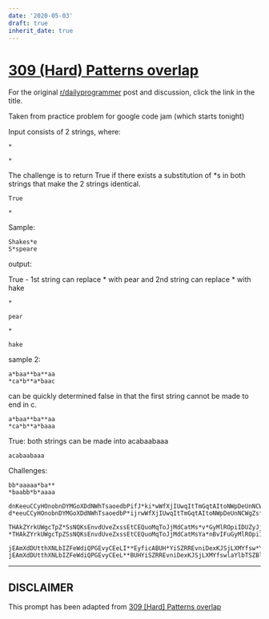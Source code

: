 ```yaml
---
date: '2020-05-03'
draft: true
inherit_date: true
---
```


# [309 (Hard) Patterns overlap](https://www.reddit.com/r/dailyprogrammer/comments/641zpj/20170407_challenge_309_hard_patterns_overlap/)

For the original [r/dailyprogrammer](https://www.reddit.com/r/dailyprogrammer/) post and discussion, click the link in the title.

Taken from practice problem for google code jam (which starts tonight)

Input consists of 2 strings, where:


```
*
```

```
*
```
The challenge is to return True if there exists a substitution of *s in both strings that make the 2 strings identical.


```
True
```

```
*
```
Sample:


```
Shakes*e
S*speare
```
output:

True - 1st string can replace * with pear and 2nd string can replace * with hake


```
*
```

```
pear
```

```
*
```

```
hake
```
sample 2:


```
a*baa**ba**aa
*ca*b**a*baac
```
can be quickly determined false in that the first string cannot be made to end in c.


```
a*baa**ba**aa
*ca*b**a*baaa
```
True:  both strings can be made into acabaabaaa


```
acabaabaaa
```
Challenges:


```
bb*aaaaa*ba**
*baabb*b*aaaa

dnKeeuCCyHOnobnDYMGoXDdNWhTsaoedbPifJ*ki*wWfXjIUwqItTmGqtAItoNWpDeUnNCWgZsKWbuQxKaqemXuFXDylQubuZWhMyDsXvDSwYjui*LviGAEkyQbtR*cELfxiAbbYyJRGtcsoJZppINgJGYeZKGeWLbenBEKaoCgheYwOxLeFZJPGhTFRAjNn*
d*eeuCCyHOnobnDYMGoXDdNWhTsaoedbP*ijrwWfXjIUwqItTmGqtAItoNWpDeUnNCWgZs*WbuQxKaqemXuFXDylQubuZWhMyDsXvDSwYjuijkLviGAEkyQbtRUsncELfxiAbbYyJRG*soJZppINgJGYeZKGeWLbenBEKaoCghe*YwOxLeFZJPGhTFRAjNn

THAkZYrkUWgcTpZ*SsNQKsEnvdUveZxssEtCEQuoMqToJjMdCatMs*v*GyMlROpiIDUZyJjhwmjxFWpEwDgRLlLsJYebMSkwxEUvoDcLPLIwHY*GvoRhgcfkdsenObSjWGNYRDJAzRzavAGRoZZ*fDXIRlJkufqHDjLMJKEjLAkRRyQqTrUaWRIndSX
*THAkZYrkUWgcTpZSsNQKsEnvdUveZxssEtCEQuoMqToJjMdCatMsYa*nBvIFuGyMlROpiIDUZyJjh*FWpEwDgRLlLsJYebMSkw*oDcLPLIwHYbeBGvoRhgcfkdsenObSjWGNYRDJAzRzavAGRoZZvbEfDXIRlJkufqHDjLMJKEjLAkRRyQqTrU*aWRIndSX

jEAmXdDUtthXNLbIZFeWdiQPGEvyCEeLI**EyficABUH*YiSZRREvniDexKJSjLXMYfsw*YlbTSZBlYSecorJsWidfALQYzOdrKNrJZRdrQEDoyhPMYAfTiHZIuqGtEkKqYBzxtCOJhRYfZNSYNxRWFrfahlSLvdBTebrXDgGlZEqxRIvGhN*mfhLLSExNHaHLAZI
jEAmXdDUtthXNLbIZFeWdiQPGEvyCEeL**BUHYiSZRREvniDexKJSjLXMYfswlaYlbTSZBlYSecorJsWidfALQYzOdrKNrJZ*EDoyhPMYAfTiHZIuqGtEkKqYBzxtC*YfZNSYNxRWFrfahlSLvdBT*ebrXDgGlZEqxRIvGhNcmfhLLSExNHaHLAZI
```

----
## **DISCLAIMER**
This prompt has been adapted from [309 [Hard] Patterns overlap](https://www.reddit.com/r/dailyprogrammer/comments/641zpj/20170407_challenge_309_hard_patterns_overlap/
)
